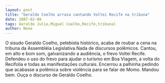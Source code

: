 ```yaml
---
layout: post
title: "Geraldo Coelho arrasa cantando Voltei Recife na tribuna"
date: 2007-02-08
tags: Geraldo Julio,Miguel Coelho,Recife,tribunal
author: None
---
```

O sisudo Geraldo Coelho, petebista histórico, acaba de roubar a cena na tribuna da Assembléia Legislativa.Nada de discursos polêmicos.
Cantou, em alto e bom som, galvanizando a audiência, o frevo Voltei Recife.
Defendeu o uso do frevo para ajudar o turismo em Boa Viagem, a volta do Recifolia e todas as manifestações culturais.
Encerrou a palhinha pedindo que&nbsp;acabasse a polêmica sobre violência para se falar de Momo.
Mandou bem. Ouça o discurso de Geraldo Coelho. 